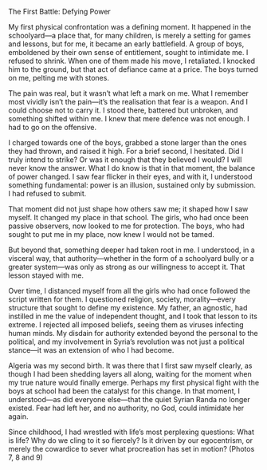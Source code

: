 
The First Battle: Defying Power

My first physical confrontation was a defining moment. It happened in the schoolyard—a place that, for many children, is merely a setting for games and lessons, but for me, it became an early battlefield. A group of boys, emboldened by their own sense of entitlement, sought to intimidate me. I refused to shrink. When one of them made his move, I retaliated. I knocked him to the ground, but that act of defiance came at a price. The boys turned on me, pelting me with stones.

The pain was real, but it wasn’t what left a mark on me. What I remember most vividly isn’t the pain—it’s the realisation that fear is a weapon. And I could choose not to carry it. I stood there, battered but unbroken, and something shifted within me. I knew that mere defence was not enough. I had to go on the offensive.

I charged towards one of the boys, grabbed a stone larger than the ones they had thrown, and raised it high. For a brief second, I hesitated. Did I truly intend to strike? Or was it enough that they believed I would? I will never know the answer. What I do know is that in that moment, the balance of power changed. I saw fear flicker in their eyes, and with it, I understood something fundamental: power is an illusion, sustained only by submission. I had refused to submit.

That moment did not just shape how others saw me; it shaped how I saw myself. It changed my place in that school. The girls, who had once been passive observers, now looked to me for protection. The boys, who had sought to put me in my place, now knew I would not be tamed.

But beyond that, something deeper had taken root in me. I understood, in a visceral way, that authority—whether in the form of a schoolyard bully or a greater system—was only as strong as our willingness to accept it. That lesson stayed with me.

Over time, I distanced myself from all the girls who had once followed the script written for them. I questioned religion, society, morality—every structure that sought to define my existence.
My father, an agnostic, had instilled in me the value of independent thought, and I took that lesson to its extreme. I rejected all imposed beliefs, seeing them as viruses infecting human minds. My disdain for authority extended beyond the personal to the political, and my involvement in Syria’s revolution was not just a political stance—it was an extension of who I had become.

Algeria was my second birth. It was there that I first saw myself clearly, as though I had been shedding layers all along, waiting for the moment when my true nature would finally emerge. Perhaps my first physical fight with the boys at school had been the catalyst for this change. In that moment, I understood—as did everyone else—that the quiet Syrian Randa no longer existed. Fear had left her, and no authority, no God, could intimidate her again.

Since childhood, I had wrestled with life’s most perplexing questions: What is life? Why do we cling to it so fiercely? Is it driven by our egocentrism, or merely the cowardice to sever what procreation has set in motion?
(Photos 7, 8 and 9) 
